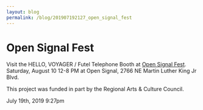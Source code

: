 ```yaml
---
layout: blog
permalink: /blog/201907192127_open_signal_fest
---
```


# Open Signal Fest

Visit the HELLO, VOYAGER / Futel Telephone Booth at <a href="https://www.opensignalpdx.org/calendar/event/4287">Open Signal Fest</a>. Saturday, August 10 12-8 PM at Open Signal, 2766 NE Martin Luther King Jr Blvd.

This project was funded in part by the Regional Arts &amp; Culture Council.



<div id="footer">
<span id="timestamp"> July 19th, 2019 9:27pm </span>
</div>
